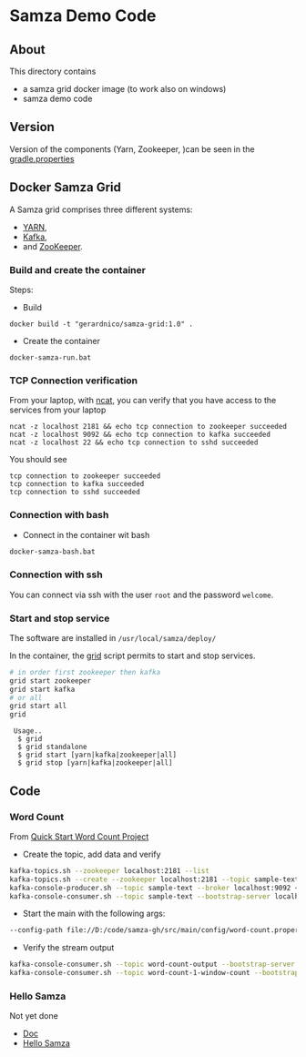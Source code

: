 # Samza Demo Code

## About

This directory contains
  * a samza grid docker image (to work also on windows)
  * samza demo code

## Version

Version of the components (Yarn, Zookeeper, )can be seen in the [gradle.properties](gradle.properties) 

## Docker Samza Grid

A Samza grid comprises three different systems: 
  * [YARN](http://hadoop.apache.org/docs/current/hadoop-yarn/hadoop-yarn-site/YARN.html), 
  * [Kafka](http://kafka.apache.org/), 
  * and [ZooKeeper](http://zookeeper.apache.org/). 

### Build and create the container
Steps:
  * Build 
```dos
docker build -t "gerardnico/samza-grid:1.0" .
```
  * Create the container
```dos
docker-samza-run.bat
```

### TCP Connection verification

From your laptop, with [ncat](https://gerardnico.com/network/netcat), you can verify that you have access to the services from your laptop
```dos
ncat -z localhost 2181 && echo tcp connection to zookeeper succeeded
ncat -z localhost 9092 && echo tcp connection to kafka succeeded
ncat -z localhost 22 && echo tcp connection to sshd succeeded
```
You should see
```text
tcp connection to zookeeper succeeded
tcp connection to kafka succeeded
tcp connection to sshd succeeded
```

### Connection with bash

  * Connect in the container wit bash
```bash
docker-samza-bash.bat
```

### Connection with ssh

You can connect via ssh with the user `root` and the password `welcome`.

### Start and stop service

The software are installed in `/usr/local/samza/deploy/`

In the container, the [grid](./scripts/grid) script permits to start and stop services. 
```bash
# in order first zookeeper then kafka
grid start zookeeper
grid start kafka
# or all
grid start all
grid
```
```text
 Usage..
  $ grid
  $ grid standalone
  $ grid start [yarn|kafka|zookeeper|all]
  $ grid stop [yarn|kafka|zookeeper|all]
```



## Code

### Word Count
From [Quick Start Word Count Project](http://samza.apache.org/startup/quick-start/latest/samza.html)

  * Create the topic, add data and verify
```bash
kafka-topics.sh --zookeeper localhost:2181 --list
kafka-topics.sh --create --zookeeper localhost:2181 --topic sample-text --partition 1 --replication-factor 1
kafka-console-producer.sh --topic sample-text --broker localhost:9092 < ./data/sample-text.txt
kafka-console-consumer.sh --topic sample-text --bootstrap-server localhost:9092 --from-beginning
```
  * Start the main with the following args:
```bash
--config-path file://D:/code/samza-gh/src/main/config/word-count.properties
```
  * Verify the stream output
```bash
kafka-console-consumer.sh --topic word-count-output --bootstrap-server localhost:9092 --from-beginning
kafka-console-consumer.sh --topic word-count-1-window-count --bootstrap-server localhost:9092 --from-beginning
```

### Hello Samza

Not yet done

  * [Doc](http://samza.apache.org/startup/code-examples/latest/samza.html)
  * [Hello Samza](http://samza.apache.org/startup/hello-samza/0.10/)
  



  